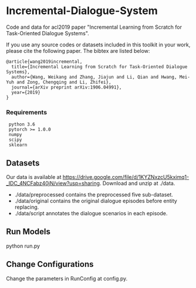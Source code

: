 # Incremental-Dialogue-System
Code and data for acl2019 paper "Incremental Learning from Scratch for Task-Oriented Dialogue Systems".

If you use any source codes or datasets included in this toolkit in your
work, please cite the following paper. The bibtex are listed below:

    @article{wang2019incremental,
      title={Incremental Learning from Scratch for Task-Oriented Dialogue Systems},
      author={Wang, Weikang and Zhang, Jiajun and Li, Qian and Hwang, Mei-Yuh and Zong, Chengqing and Li, Zhifei},
      journal={arXiv preprint arXiv:1906.04991},
      year={2019}
    }

### Requirements
     python 3.6
     pytorch >= 1.0.0
     numpy
     scipy
     sklearn

## Datasets
Our data is available at https://drive.google.com/file/d/1KYZNxzcU5kximq1-_IDC_4NCFabz40jN/view?usp=sharing.
Download and unzip at ./data.
- ./data/preprocessed contains the preprocessed five sub-dataset.
- ./data/original contains the original dialogue episodes before entity replacing.
- ./data/script annotates the dialogue scenarios in each episode.

## Run Models
python run.py

## Change Configurations
Change the parameters in RunConfig at config.py.